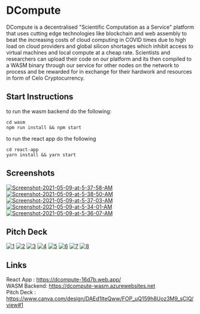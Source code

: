 # DCompute

DCompute is a decentralised "Scientific Computation as a Service" platform that uses cutting edge technologies like blockchain and web assembly to beat the increasing costs of cloud computing in COVID times due to high load on cloud providers and global silicon shortages which inhibit access to virtual machines and local compute at a cheap rate. Scientists and researchers can upload their code on our platform and its then compiled to a WASM binary through our service for other nodes on the network to process and be rewarded for in exchange for their hardwork and resources in form of Celo Cryptocurrency.

## Start Instructions

to run the wasm backend do the following:

```
cd wasm
npm run install && npm start
```

to run the react app do the following

```
cd react-app
yarn install && yarn start
```

## Screenshots
<a href="https://ibb.co/sVfHrym"><img src="https://i.ibb.co/x7kHQJC/Screenshot-2021-05-09-at-5-37-58-AM.png" alt="Screenshot-2021-05-09-at-5-37-58-AM" border="0"></a>
<a href="https://ibb.co/Jz3w5TF"><img src="https://i.ibb.co/tbLT86P/Screenshot-2021-05-09-at-5-38-50-AM.png" alt="Screenshot-2021-05-09-at-5-38-50-AM" border="0"></a>
<a href="https://ibb.co/5RxVxqp"><img src="https://i.ibb.co/DRgng3c/Screenshot-2021-05-09-at-5-37-03-AM.png" alt="Screenshot-2021-05-09-at-5-37-03-AM" border="0"></a>
<a href="https://ibb.co/JtLYGDt"><img src="https://i.ibb.co/4tybXht/Screenshot-2021-05-09-at-5-34-01-AM.png" alt="Screenshot-2021-05-09-at-5-34-01-AM" border="0"></a>
<a href="https://ibb.co/3FKnpH2"><img src="https://i.ibb.co/WzCLk1Z/Screenshot-2021-05-09-at-5-36-07-AM.png" alt="Screenshot-2021-05-09-at-5-36-07-AM" border="0"></a>

## Pitch Deck
<a href="https://ibb.co/HChXvNL"><img src="https://i.ibb.co/2SZ5280/1.png" alt="1" ></a>
<a href="https://ibb.co/jRVMsLd"><img src="https://i.ibb.co/16sqj93/2.png" alt="2" ></a>
<a href="https://ibb.co/C6rbK9s"><img src="https://i.ibb.co/3vJpmFY/3.png" alt="3" ></a>
<a href="https://ibb.co/521jPhB"><img src="https://i.ibb.co/d7fpR4G/4.png" alt="4" ></a>
<a href="https://ibb.co/nbnXFMM"><img src="https://i.ibb.co/Dt8BZff/5.png" alt="5" ></a>
<a href="https://ibb.co/HB7GH0m"><img src="https://i.ibb.co/JmnrsNX/6.png" alt="6" ></a>
<a href="https://ibb.co/r7C0Wt4"><img src="https://i.ibb.co/cgG3mvD/7.png" alt="7" ></a>
<a href="https://ibb.co/dtcb8Ck"><img src="https://i.ibb.co/5k9Ybps/8.png" alt="8" ></a>

## Links

React App : <a href="https://dcompute-16d7b.web.app/">https://dcompute-16d7b.web.app/</a><br/>
WASM Backend: <a href="https://dcompute-wasm.azurewebsites.net">https://dcompute-wasm.azurewebsites.net</a><br/>
Pitch Deck : <a href="https://www.canva.com/design/DAEd1IteQww/FOP_uQ159h8Uoz3M9_sClQ/view#1">https://www.canva.com/design/DAEd1IteQww/FOP_uQ159h8Uoz3M9_sClQ/view#1</a><br/>
